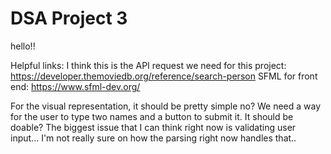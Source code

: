 # DSA Project 3

hello!!

Helpful links:
I think this is the API request we need for this project: https://developer.themoviedb.org/reference/search-person
SFML for front end: https://www.sfml-dev.org/ 

For the visual representation, it should be pretty simple no?
We need a way for the user to type two names and a button to submit it. It should be doable? 
The biggest issue that I can think right now is validating user input... I'm not really sure on how the parsing right now handles that..

